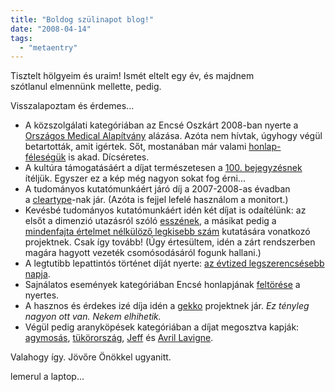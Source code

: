 ```yaml
---
title: "Boldog szülinapot blog!"
date: "2008-04-14"
tags: 
  - "metaentry"
---
```


Tisztelt hölgyeim és uraim! Ismét eltelt egy év, és majdnem szótlanul elmennünk mellette, pedig.

Visszalapoztam és érdemes...

- A közszolgálati kategóriában az Encsé Oszkárt 2008-ban nyerte a [Országos Medical Alapítvány](https://csokavar.hu/blog/2007/08/08/orszagos-medical-alapitvany/) alázása. Azóta nem hívtak, úgyhogy végül betartották, amit igértek. Sőt, mostanában már valami [honlap-féleségük](http://www.4ce.hu/medical/) is akad. Dícséretes.
- A kultúra támogatásáért a díjat természetesen a [100\. bejegyzésnek](https://csokavar.hu/blog/2007/08/19/100-bejegyzes/) ítéljük. Egyszer ez a kép még nagyon sokat fog érni...
- A tudományos kutatómunkáért járó díj a 2007-2008-as évadban a [cleartype](https://csokavar.hu/blog/2007/12/18/ez-a-durva/)\-nak jár. (Azóta is fejjel lefelé használom a monitort.)
- Kevésbé tudományos kutatómunkáért idén két díjat is odaítélünk: az elsőt a dimenzió utazásról szóló [esszének](https://csokavar.hu/blog/2007/04/21/ebbe-meg-van/), a másikat pedig a [mindenfajta értelmet nélkülöző legkisebb szám](https://csokavar.hu/blog/2008/02/26/a-legkisebb-emlitesre-sem-melto-szam-projekt/) kutatására vonatkozó projektnek. Csak így tovább! (Úgy értesültem, idén a zárt rendszerben magára hagyott vezeték csomósodásáról fogunk hallani.)
- A legtutibb lepattintós történet díját nyerte: [az évtized legszerencsésebb napja](https://csokavar.hu/blog/2007/07/07/busz/).
- Sajnálatos események kategóriában Encsé honlapjának [feltörése](https://csokavar.hu/blog/2008/02/05/shapgvba-ejtfc/) a nyertes.
- A hasznos és érdekes izé díja idén a [gekko](https://csokavar.hu/blog/2008/01/05/elindultunk/) projektnek jár. _Ez tényleg nagyon ott van. Nekem elhihetik._
- Végül pedig aranyköpések kategóriában a díjat megosztva kapják: [agymosás](https://csokavar.hu/blog/2008/01/09/agymosas/), [tükörország](https://csokavar.hu/blog/2007/11/03/ize/), [Jeff](https://csokavar.hu/blog/2007/10/30/spamek/) és [Avril Lavigne](https://csokavar.hu/blog/2007/08/10/a-nap-mondasa/).

Valahogy így. Jövőre Önökkel ugyanitt.

lemerul a laptop...
